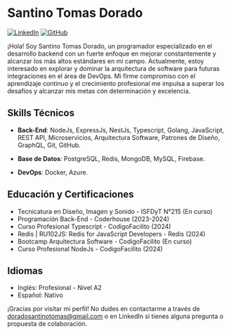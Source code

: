 
# Santino Tomas Dorado

[![LinkedIn](https://img.shields.io/badge/LinkedIn-Profile-blue)](https://www.linkedin.com/in/santinotomasdorado/)
[![GitHub](https://img.shields.io/badge/GitHub-Profile-lightgrey)](https://github.com/santinotomasdorado)

¡Hola! Soy Santino Tomas Dorado, un programador especializado en el desarrollo backend con un fuerte enfoque en mejorar constantemente y alcanzar los más altos estándares en mi campo. Actualmente, estoy interesado en explorar y dominar la arquitectura de software para futuras integraciones en el área de DevOps. Mi firme compromiso con el aprendizaje continuo y el crecimiento profesional me impulsa a superar los desafíos y alcanzar mis metas con determinación y excelencia.

## Skills Técnicos

- **Back-End**: NodeJs, ExpressJs, NestJs, Typescript, Golang, JavaScript, REST API, Microservicios, Arquitectura Software, Patrones de Diseño, GraphQL, Git, GitHub.
  
- **Base de Datos**: PostgreSQL, Redis, MongoDB, MySQL, Firebase.
  
- **DevOps**: Docker, Azure.

## Educación y Certificaciones

- Tecnicatura en Diseño, Imagen y Sonido - ISFDyT N°215 (En curso)
- Programación Back-End - Coderhouse (2023-2024)
- Curso Profesional Typescript - CodigoFacilito (2024)
- Redis | RU102JS: Redis for JavaScript Developers - Redis (2024)
- Bootcamp Arquitectura Software - CodigoFacilito (En curso)
- Curso Profesional NodeJs - CodigoFacilito (2024)

## Idiomas

- Inglés: Profesional - Nivel A2
- Español: Nativo

¡Gracias por visitar mi perfil! No dudes en contactarme a través de [doradosantinotomas@gmail.com](mailto:doradosantinotomas@gmail.com) o en LinkedIn si tienes alguna pregunta o propuesta de colaboración.


